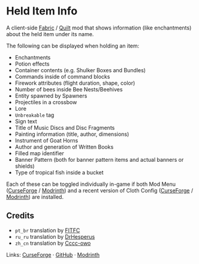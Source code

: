 # Held Item Info

A client-side [Fabric](https://fabricmc.net) / [Quilt](https://quiltmc.org/) mod that shows information (like enchantments) about the held item under its name.

The following can be displayed when holding an item:
- Enchantments
- Potion effects
- Container contents (e.g. Shulker Boxes and Bundles)
- Commands inside of command blocks
- Firework attributes (flight duration, shape, color)
- Number of bees inside Bee Nests/Beehives
- Entity spawned by Spawners
- Projectiles in a crossbow
- Lore
- `Unbreakable` tag
- Sign text
- Title of Music Discs and Disc Fragments
- Painting information (title, author, dimensions)
- Instrument of Goat Horns
- Author and generation of Written Books
- Filled map identifier
- Banner Pattern (both for banner pattern items and actual banners or shields)
- Type of tropical fish inside a bucket

Each of these can be toggled individually in-game if both Mod Menu ([CurseForge](https://www.curseforge.com/minecraft/mc-mods/modmenu) / [Modrinth](https://modrinth.com/mod/modmenu)) and a recent version of Cloth Config ([CurseForge](https://www.curseforge.com/minecraft/mc-mods/cloth-config) / [Modrinth](https://modrinth.com/mod/cloth-config)) are installed.

## Credits
- `pt_br` translation by [FITFC](https://github.com/FITFC)
- `ru_ru` translation by [DrHesperus](https://github.com/DrHesperus)
- `zh_cn` translation by [Cccc-owo](https://github.com/Cccc-owo)

Links: [CurseForge](https://www.curseforge.com/minecraft/mc-mods/held-item-info) · [GitHub](https://github.com/A5b84/held-item-info) · [Modrinth](https://modrinth.com/mod/held-item-info)
